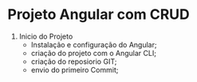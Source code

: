 # Projeto Angular com CRUD

1. Inicio do Projeto
	- Instalação e configuração do Angular;
	- criação do projeto com o Angular CLI;
	- criação do reposiorio GIT;
 	- envio do primeiro Commit;
